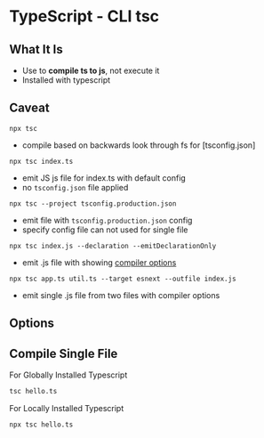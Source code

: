 # TypeScript - CLI tsc 

## What It Is

- Use to **compile ts to js**, not execute it
- Installed with typescript

## Caveat

`npx tsc`

- compile based on backwards look through fs for [tsconfig.json]

`npx tsc index.ts`

- emit JS js file for index.ts with default config
- no `tsconfig.json` file applied

`npx tsc --project tsconfig.production.json`

- emit file with `tsconfig.production.json` config
- specify config file can not used for single file

`npx tsc index.js --declaration --emitDeclarationOnly`

- emit .js file with showing [compiler options](#options)

`npx tsc app.ts util.ts --target esnext --outfile index.js`

- emit single .js file from two files with compiler options

## Options

## Compile Single File

For Globally Installed Typescript

```sh
tsc hello.ts
```

For Locally Installed Typescript

```sh
npx tsc hello.ts
```
